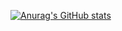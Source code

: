 [![Anurag's GitHub stats](https://github-readme-stats.vercel.app/api?username=colin3191)](https://github.com/anuraghazra/github-readme-stats)
